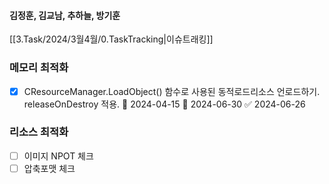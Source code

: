 
#### 김정훈, 김교남, 추하늘, 방기훈

[[3.Task/2024/3월4월/0.TaskTracking|이슈트래킹]] 



### 메모리 최적화
- [x] CResourceManager.LoadObject() 함수로 사용된 동적로드리소스 언로드하기. releaseOnDestroy 적용. 🛫 2024-04-15 📅 2024-06-30 ✅ 2024-06-26


### 리소스 최적화
- [ ] 이미지 NPOT 체크
- [ ] 압축포맷 체크